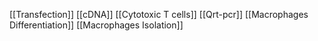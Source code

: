 [[Transfection]]
[[cDNA]]
[[Cytotoxic T cells]]
[[Qrt-pcr]]
[[Macrophages Differentiation]]
[[Macrophages Isolation]]
